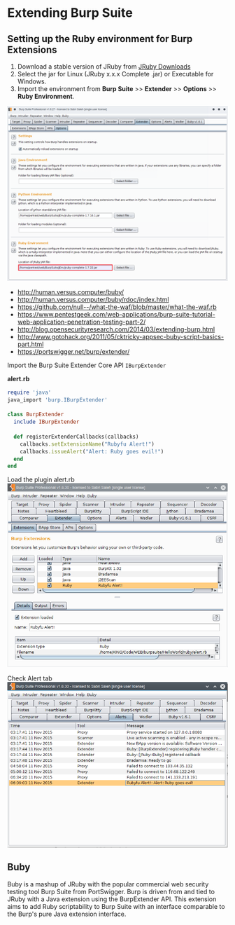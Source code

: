 # Extending Burp Suite

## Setting up the Ruby environment for Burp Extensions 

1. Download a stable version of JRuby from [JRuby Downloads](http://jruby.org/download)
2. Select the jar for Linux (JRuby x.x.x Complete .jar) or Executable for Windows.
3. Import the environment from **Burp Suite** >> **Extender** >> **Options** >> **Ruby Environment**.

![](webfu__burp_setenv1.png)

- http://human.versus.computer/buby/
- http://human.versus.computer/buby/rdoc/index.html
- https://github.com/null--/what-the-waf/blob/master/what-the-waf.rb
- https://www.pentestgeek.com/web-applications/burp-suite-tutorial-web-application-penetration-testing-part-2/
- http://blog.opensecurityresearch.com/2014/03/extending-burp.html
- http://www.gotohack.org/2011/05/cktricky-appsec-buby-script-basics-part.html
- https://portswigger.net/burp/extender/

Import the Burp Suite Extender Core API `IBurpExtender`

**alert.rb**
```ruby
require 'java'
java_import 'burp.IBurpExtender'

class BurpExtender
  include IBurpExtender

  def registerExtenderCallbacks(callbacks)
    callbacks.setExtensionName("Rubyfu Alert!")
    callbacks.issueAlert("Alert: Ruby goes evil!")
  end
end
```
Load the plugin alert.rb
![](webfu__burp-ext1.png)

Check Alert tab
![](webfu__burp-ext2.png)

## Buby
Buby is a mashup of JRuby with the popular commercial web security testing tool Burp Suite from PortSwigger. Burp is driven from and tied to JRuby with a Java extension using the BurpExtender API. This extension aims to add Ruby scriptability to Burp Suite with an interface comparable to the Burp's pure Java extension interface.







<br><br><br>
---
